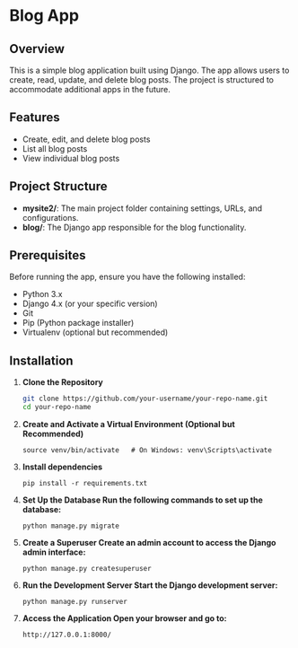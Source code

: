 # Blog App

## Overview
This is a simple blog application built using Django. The app allows users to create, read, update, and delete blog posts. The project is structured to accommodate additional apps in the future.

## Features
- Create, edit, and delete blog posts
- List all blog posts
- View individual blog posts

## Project Structure
- **mysite2/**: The main project folder containing settings, URLs, and configurations.
- **blog/**: The Django app responsible for the blog functionality.

## Prerequisites
Before running the app, ensure you have the following installed:
- Python 3.x
- Django 4.x (or your specific version)
- Git
- Pip (Python package installer)
- Virtualenv (optional but recommended)

## Installation

1. **Clone the Repository**
   ```bash
   git clone https://github.com/your-username/your-repo-name.git
   cd your-repo-name
   ```
2. **Create and Activate a Virtual Environment (Optional but Recommended)**
   ```python3 -m venv venv
   source venv/bin/activate   # On Windows: venv\Scripts\activate
   ```
3. **Install dependencies**
   ```
   pip install -r requirements.txt
   ```
5. **Set Up the Database Run the following commands to set up the database:**
   ```
   python manage.py migrate
   ```
7. **Create a Superuser Create an admin account to access the Django admin interface:**
   ```
   python manage.py createsuperuser
   ```
9. **Run the Development Server Start the Django development server:**
    ```
   python manage.py runserver
    ```
11. **Access the Application Open your browser and go to:**
    ```
    http://127.0.0.1:8000/
    ```

